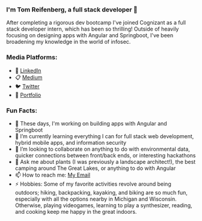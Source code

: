 ### I'm Tom Reifenberg, a full stack developer 👋

After completing a rigorous dev bootcamp I've joined Cognizant as a full stack developer intern, which has been so thrilling! Outside of heavily focusing on designing apps with Angular and Springboot, I've been broadening my knowledge in the world of infosec. 

<!--
**tomreifenberg/tomreifenberg** is a ✨ _special_ ✨ repository because its `README.md` (this file) appears on your GitHub profile.
-->

### Media Platforms:

- 🔗 [LinkedIn](http://linkedin.com/in/tomreifenberg) 
- 📋 [Medium](http://medium.com/@tomreifenberg) 
- 🐦 [Twitter](http://twitter.com/kernel_panicked)
- 💼 [Portfolio](https://tomreifenberg.dev/)

### Fun Facts:

- 🔭 These days, I'm working on building apps with Angular and Springboot
- 🌱 I’m currently learning everything I can for full stack web development, hybrid mobile apps, and information security
- :handshake: I’m looking to collaborate on anything to do with environmental data, quicker connections between front/back ends, or interesting hackathons
- 💬 Ask me about plants (I was previously a landscape architect!), the best camping around The Great Lakes, or anything to do with Angular 
- 📫 How to reach me: [My Email](tomreifenberg@protonmail.com)
- ⚡  Hobbies: Some of my favorite activities revolve around being outdoors; hiking, backpacking, kayaking, and biking are so much fun, especially with all the options nearby in Michigan and Wisconsin. Otherwise, playing videogames, learning to play a synthesizer, reading, and cooking keep me happy in the great indoors.

